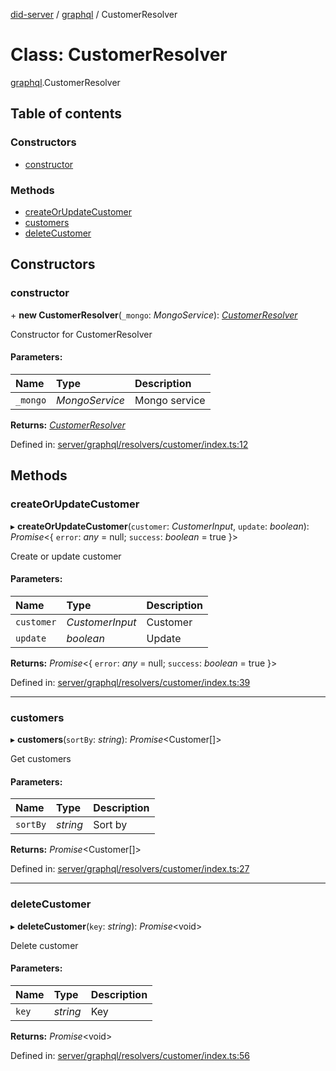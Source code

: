 [did-server](../README.md) / [graphql](../modules/graphql.md) / CustomerResolver

# Class: CustomerResolver

[graphql](../modules/graphql.md).CustomerResolver

## Table of contents

### Constructors

- [constructor](graphql.customerresolver.md#constructor)

### Methods

- [createOrUpdateCustomer](graphql.customerresolver.md#createorupdatecustomer)
- [customers](graphql.customerresolver.md#customers)
- [deleteCustomer](graphql.customerresolver.md#deletecustomer)

## Constructors

### constructor

\+ **new CustomerResolver**(`_mongo`: *MongoService*): [*CustomerResolver*](graphql.customerresolver.md)

Constructor for CustomerResolver

#### Parameters:

Name | Type | Description |
:------ | :------ | :------ |
`_mongo` | *MongoService* | Mongo service    |

**Returns:** [*CustomerResolver*](graphql.customerresolver.md)

Defined in: [server/graphql/resolvers/customer/index.ts:12](https://github.com/Puzzlepart/did/blob/0a374766/server/graphql/resolvers/customer/index.ts#L12)

## Methods

### createOrUpdateCustomer

▸ **createOrUpdateCustomer**(`customer`: *CustomerInput*, `update`: *boolean*): *Promise*<{ `error`: *any* = null; `success`: *boolean* = true }\>

Create or update customer

#### Parameters:

Name | Type | Description |
:------ | :------ | :------ |
`customer` | *CustomerInput* | Customer   |
`update` | *boolean* | Update    |

**Returns:** *Promise*<{ `error`: *any* = null; `success`: *boolean* = true }\>

Defined in: [server/graphql/resolvers/customer/index.ts:39](https://github.com/Puzzlepart/did/blob/0a374766/server/graphql/resolvers/customer/index.ts#L39)

___

### customers

▸ **customers**(`sortBy`: *string*): *Promise*<Customer[]\>

Get customers

#### Parameters:

Name | Type | Description |
:------ | :------ | :------ |
`sortBy` | *string* | Sort by    |

**Returns:** *Promise*<Customer[]\>

Defined in: [server/graphql/resolvers/customer/index.ts:27](https://github.com/Puzzlepart/did/blob/0a374766/server/graphql/resolvers/customer/index.ts#L27)

___

### deleteCustomer

▸ **deleteCustomer**(`key`: *string*): *Promise*<void\>

Delete customer

#### Parameters:

Name | Type | Description |
:------ | :------ | :------ |
`key` | *string* | Key    |

**Returns:** *Promise*<void\>

Defined in: [server/graphql/resolvers/customer/index.ts:56](https://github.com/Puzzlepart/did/blob/0a374766/server/graphql/resolvers/customer/index.ts#L56)

